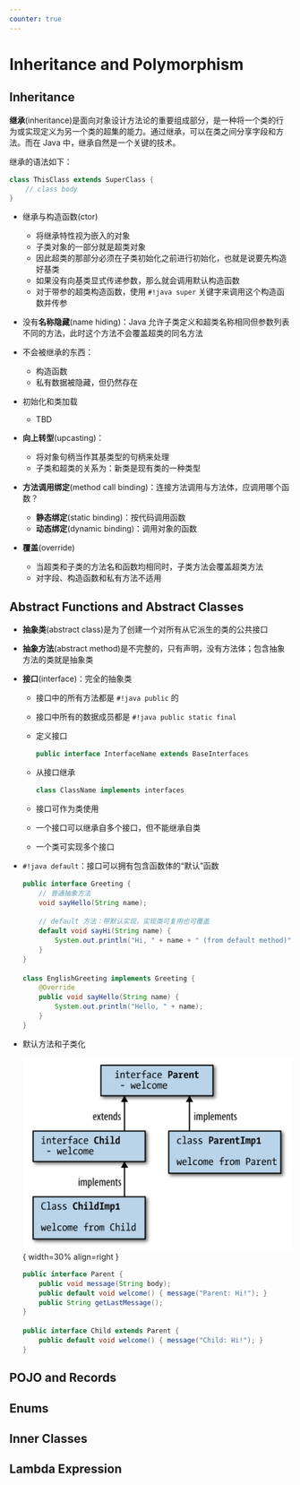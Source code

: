 ```yaml
---
counter: true
---
```


# Inheritance and Polymorphism

## Inheritance

**继承**(inheritance)是面向对象设计方法论的重要组成部分，是一种将一个类的行为或实现定义为另一个类的超集的能力。通过继承，可以在类之间分享字段和方法。而在 Java 中，继承自然是一个关键的技术。

继承的语法如下：

```java
class ThisClass extends SuperClass {
    // class body
}
```

- 继承与构造函数(ctor)
    - 将继承特性视为嵌入的对象
    - 子类对象的一部分就是超类对象
    - 因此超类的那部分必须在子类初始化之前进行初始化，也就是说要先构造好基类
    - 如果没有向基类显式传递参数，那么就会调用默认构造函数
    - 对于带参的超类构造函数，使用 `#!java super` 关键字来调用这个构造函数并传参

- 没有**名称隐藏**(name hiding)：Java 允许子类定义和超类名称相同但参数列表不同的方法，此时这个方法不会覆盖超类的同名方法
- 不会被继承的东西：
    - 构造函数
    - 私有数据被隐藏，但仍然存在

- 初始化和类加载
    - TBD

- **向上转型**(upcasting)：
    - 将对象句柄当作其基类型的句柄来处理
    - 子类和超类的关系为：新类是现有类的一种类型

- **方法调用绑定**(method call binding)：连接方法调用与方法体，应调用哪个函数？
    - **静态绑定**(static binding)：按代码调用函数
    - **动态绑定**(dynamic binding)：调用对象的函数

- **覆盖**(override)
    - 当超类和子类的方法名和函数均相同时，子类方法会覆盖超类方法
    - 对字段、构造函数和私有方法不适用


## Abstract Functions and Abstract Classes

- **抽象类**(abstract class)是为了创建一个对所有从它派生的类的公共接口
- **抽象方法**(abstract method)是不完整的，只有声明，没有方法体；包含抽象方法的类就是抽象类
- **接口**(interface)：完全的抽象类
    - 接口中的所有方法都是 `#!java public` 的
    - 接口中所有的数据成员都是 `#!java public static final`
    - 定义接口

        ```java
        public interface InterfaceName extends BaseInterfaces
        ```

    - 从接口继承

        ```java
        class ClassName implements interfaces
        ```

    - 接口可作为类使用
    - 一个接口可以继承自多个接口，但不能继承自类
    - 一个类可实现多个接口

- `#!java default`：接口可以拥有包含函数体的“默认”函数

    ```java
    public interface Greeting {
        // 普通抽象方法
        void sayHello(String name);

        // default 方法：带默认实现，实现类可复用也可覆盖
        default void sayHi(String name) {
            System.out.println("Hi, " + name + " (from default method)");
        }
    }

    class EnglishGreeting implements Greeting {
        @Override
        public void sayHello(String name) {
            System.out.println("Hello, " + name);
        }
    }
    ```

- 默认方法和子类化

    ![](images/lec3/1.png){ width=30% align=right }

    ```java
    public interface Parent {
        public void message(String body);
        public default void welcome() { message("Parent: Hi!"); }
        public String getLastMessage();
    }

    public interface Child extends Parent {
        public default void welcome() { message("Child: Hi!"); }
    }
    ```



## POJO and Records

## Enums

## Inner Classes

## Lambda Expression